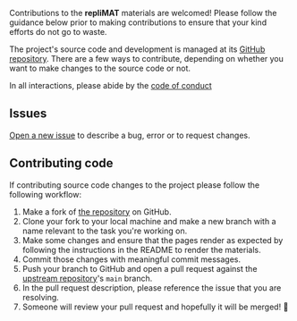 Contributions to the **repliMAT** materials are welcomed! Please follow the guidance below prior to making contributions to ensure that your kind efforts do not go to waste.

The project's source code and development is managed at its [GitHub repository][repo]. There are a few ways to contribute, depending on whether you want to make changes to the source code or not.

In all interactions, please abide by the [code of conduct](../CODE_OF_CONDUCT.md)

## Issues
[Open a new issue](https://github.com/davidwilby/repliMAT/issues/new) to describe a bug, error or to request changes.

## Contributing code
If contributing source code changes to the project please follow the following workflow:

1. Make a fork of [the repository][repo] on GitHub.
1. Clone your fork to your local machine and make a new branch with a name relevant to the task you're working on.
1. Make some changes and ensure that the pages render as expected by following the instructions in the README to render the materials.
1. Commit those changes with meaningful commit messages.
1. Push your branch to GitHub and open a pull request against the [upstream repository][repo]'s `main` branch.
1. In the pull request description, please reference the issue that you are resolving.
1. Someone will review your pull request and hopefully it will be merged! :tada:


[repo]: https://github.com/davidwilby/repliMAT
